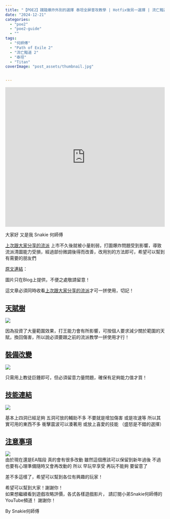 ```yaml
---
title: "【POE2】踐踏爆炸外別的選擇 泰坦全屏普攻教學 | Hotfix後另一選擇 | 流亡黯道2 遊戲攻略 | Path of Exile 2"
date: "2024-12-21"
categories:
  - "poe2"
  - "poe2-guide"
  - ""
tags:
  - "何師傅"
  - "Path of Exile 2"
  - "流亡黯道 2"
  - "泰坦"
  - "Titan"
coverImage: "post_assets/thumbnail.jpg"


---
```


<!-- Embed -->

<iframe width="100%" height="440" src="https://www.youtube.com/embed/f3yR89BpbSc" 
  title="YouTube video player" frameborder="0" allow="accelerometer; autoplay;
  clipboard-write; encrypted-media; gyroscope; picture-in-picture; web-share"
  referrerpolicy="strict-origin-when-cross-origin" allowfullscreen></iframe>


<!-- Context -->

大家好 又是我 Snakie 何師傅

[上次跟大家分享的流派](on9.games/241218-POE2_Titan_Endgame)
上市不久後就被小量削弱，打圖爆炸問題受到影響，導致流派清圖能力受損，經過部份微調後得而改善，改用別的方法即可，希望可以幫到有需要的朋友們


[原文連結](on9.games/241221-POE2_Titan_Fullscreen)：  

圖片只在Blog上提供，不便之處敬請留意！

這文章必須同時收看[上次跟大家分享的流派](on9.games/241218-POE2_Titan_Endgame)才可一拼使用，切記！

## <u> 天賦樹 </u>
![](post_assets/P1.PNG)

因為投資了大量範圍效果，打王能力會有所影響，可按個人要求減少關於範圍的天賦，換回傷害，所以說必須要跟之前的流派教學一拼使用才行！

## <u> 裝備改變 </u>

![](post_assets/E1.PNG)

只需用上教徒巨錘即可，但必須留意力量問題，確保有足夠能力值才買！
  
## <u> 技能連結 </u>
![](post_assets/S1.PNG)

基本上四洞已經足夠 五洞可放的輔助不多 不要就是增加傷害 或是攻速等 所以其實可用的東西不多 衝擊震波可以湊著用 或放上喜愛的技能 （盛怒是不錯的選擇）


## <u> 注意事項 </u>
![](post_assets/3.PNG)  
由於現在還是EA階段 真的會有很多改動 雖然這個應該可以保留到新年過後 不過也要有心理準備隨時又會再改動的 所以 早玩早享受 再玩不能夠 要留意了
  

差不多這樣了，希望可以幫到各位有興趣的玩家！

希望可以幫到大家！謝謝你！	
如果想繼續看到遊戲攻略評價，各式各樣遊戲影片，
請訂閱小弟Snakie何師傅的YouTube頻道！
謝謝你！

By Snakie何師傅

<!-- Post Info
topic:
【POE2】踐踏爆炸外別的選擇 泰坦全屏普攻教學 | Hotfix後另一選擇 | 流亡黯道2 遊戲攻略 | Path of Exile 2

本影片文字補完請到以下連結:
https:/on9.games/241221-POE2_Titan_Fullscreen

00:00 – 更新後踐踏體感
01:24 - 換上普攻後的體感
06:53 - 總結


遊戲攻略, 遊戲評價, 遊戲介紹, Snakie, Snakie002, Snakie 何師傅, 何師傅, Game荒精選, POE, 流亡黯道, 火炬之光, Torchlight: infinite, 暗黑破壞神, Diablo, POE2, Last Epoch, 最後紀元, 流亡黯道2,


POE2,
POE2 攻略,
POE2 教學,
POE2 泰坦,
POE2 爆炸,
POE2 普攻,
POE2 全屏,
POE2 踐踏,

流亡黯道2,
流亡黯道2 攻略,
流亡黯道2 教學,
流亡黯道2 泰坦,
流亡黯道2 爆炸,
流亡黯道2 普攻,
流亡黯道2 全屏,
流亡黯道2 踐踏,

-->
